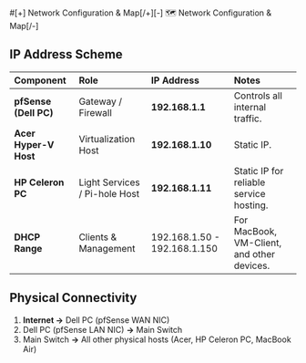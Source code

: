 #[+] Network Configuration & Map[/+][-] 🗺️ Network Configuration & Map[/-]
## IP Address Scheme
| Component | Role | IP Address | Notes |
| :--- | :--- | :--- | :--- |
| **pfSense (Dell PC)** | Gateway / Firewall | **192.168.1.1** | Controls all internal traffic. |
| **Acer Hyper-V Host** | Virtualization Host | **192.168.1.10** | Static IP. |
| **HP Celeron PC** | Light Services / Pi-hole Host | **192.168.1.11** | Static IP for reliable service hosting. |
| **DHCP Range** | Clients & Management | 192.168.1.50 - 192.168.1.150 | For MacBook, VM-Client, and other devices. |
## Physical Connectivity
1. **Internet $\rightarrow$** Dell PC (pfSense WAN NIC)
2. Dell PC (pfSense LAN NIC) **$\rightarrow$** Main Switch
3. Main Switch **$\rightarrow$** All other physical hosts (Acer, HP Celeron PC, MacBook Air)
